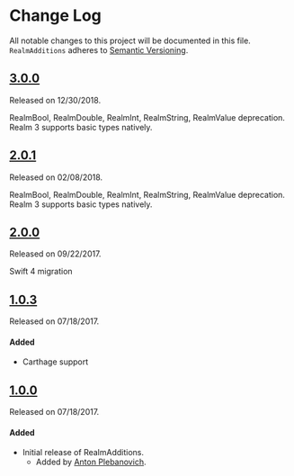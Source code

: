 # Change Log
All notable changes to this project will be documented in this file.
`RealmAdditions` adheres to [Semantic Versioning](http://semver.org/).


## [3.0.0](https://github.com/APUtils/RealmAdditions/releases/tag/3.0.0)
Released on 12/30/2018.

RealmBool, RealmDouble, RealmInt, RealmString, RealmValue deprecation. Realm 3 supports basic types natively.


## [2.0.1](https://github.com/APUtils/RealmAdditions/releases/tag/2.0.1)
Released on 02/08/2018.

RealmBool, RealmDouble, RealmInt, RealmString, RealmValue deprecation. Realm 3 supports basic types natively.

## [2.0.0](https://github.com/APUtils/RealmAdditions/releases/tag/2.0.0)
Released on 09/22/2017.

Swift 4 migration


## [1.0.3](https://github.com/APUtils/RealmAdditions/releases/tag/1.0.3)
Released on 07/18/2017.

#### Added
- Carthage support


## [1.0.0](https://github.com/APUtils/RealmAdditions/releases/tag/1.0.0)
Released on 07/18/2017.

#### Added
- Initial release of RealmAdditions.
  - Added by [Anton Plebanovich](https://github.com/anton-plebanovich).
